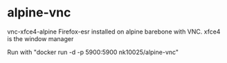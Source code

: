 # alpine-vnc
vnc-xfce4-alpine
Firefox-esr installed on alpine barebone with VNC. xfce4 is the window manager 

Run with "docker run -d -p 5900:5900 nk10025/alpine-vnc"
